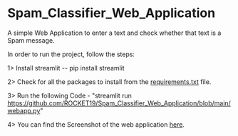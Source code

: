 # Spam_Classifier_Web_Application
A simple Web Application to enter a text and check whether that text is a Spam message.

In order to run the project, follow the steps:

1>  Install streamlit -- pip install streamlit

2>  Check for all the packages to install from the [requirements.txt](https://github.com/ROCKET19/Spam_Classifier_Web_Application/blob/main/requirements.txt) file.

3>  Run the following Code - "streamlit run https://github.com/ROCKET19/Spam_Classifier_Web_Application/blob/main/webapp.py"

4> You can find the Screenshot of the web application [here](https://github.com/ROCKET19/Spam_Classifier_Web_Application/tree/main/SS%20of%20working%20of%20the%20App).
